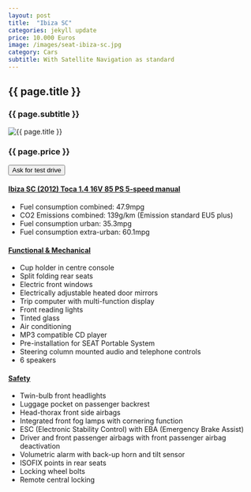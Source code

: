 ```yaml
---
layout: post
title:  "Ibiza SC"
categories: jekyll update
price: 10.000 Euros
image: /images/seat-ibiza-sc.jpg
category: Cars
subtitle: With Satellite Navigation as standard
---
```


<h2>{{ page.title }}</h2>
<h3>{{ page.subtitle }}</h3>
<div class=row>
	<div id="left" class="col-md-6">
		<img class="carPost" src="{{ site.baseurl }}{{ page.image }}" alt="{{ page.title }}">
		<h3>{{ page.price }}</h3>
		<button type="button" class="btn btn-primary btn-lg">Ask for test drive</button>
	</div>
	<div id="right" class="col-md-6">
	<div class="panel-group" id="accordion">
		<div class="panel panel-default">
			<div class="panel-heading">
				<h4 class="panel-title">
					<a data-toggle="collapse" data-parent="#accordion" href="#collapseOne">
						Ibiza SC (2012) Toca 1.4 16V 85 PS 5-speed manual
					</a>
				</h4>
			</div>
			<div id="collapseOne" class="panel-collapse collapse in">
				<div class="panel-body">
					<ul>
						<li>Fuel consumption combined: 47.9mpg</li>
						<li>CO2 Emissions combined: 139g/km (Emission standard EU5 plus)</li>
						<li>Fuel consumption urban: 35.3mpg</li>
						<li>Fuel consumption extra-urban: 60.1mpg</li>
					</ul>
				</div>
			</div>
		</div>
		<div class="panel panel-default">
			<div class="panel-heading">
				<h4 class="panel-title">
					<a data-toggle="collapse" data-parent="#accordion" href="#collapseTwo">
						Functional &amp; Mechanical
					</a>
				</h4>
			</div>
			<div id="collapseTwo" class="panel-collapse collapse">
				<div class="panel-body">
					<ul>
						<li>Cup holder in centre console</li>
						<li>Split folding rear seats</li>
						<li>Electric front windows</li>
						<li>Electrically adjustable heated door mirrors</li>
						<li>Trip computer with multi-function display</li>
						<li>Front reading lights</li>
						<li>Tinted glass</li>
						<li>Air conditioning</li>
						<li>MP3 compatible CD player</li>
						<li>Pre-installation for SEAT Portable System</li>
						<li>Steering column mounted audio and telephone controls</li>
						<li>6 speakers</li>
					</ul>
				</div>
			</div>
		</div>
		<div class="panel panel-default">
			<div class="panel-heading">
				<h4 class="panel-title">
					<a data-toggle="collapse" data-parent="#accordion" href="#collapseThree">
						Safety
					</a>
				</h4>
			</div>
			<div id="collapseThree" class="panel-collapse collapse">
				<div class="panel-body">
					<ul>
						<li>Twin-bulb front headlights</li>
						<li>Luggage pocket on passenger backrest</li>
						<li>Head-thorax front side airbags</li>
						<li>Integrated front fog lamps with cornering function</li>
						<li>ESC (Electronic Stability Control) with EBA (Emergency Brake Assist)</li>
						<li>Driver and front passenger airbags with front passenger airbag deactivation</li>
						<li>Volumetric alarm with back-up horn and tilt sensor</li>
						<li>ISOFIX points in rear seats</li>
						<li>Locking wheel bolts</li>
						<li>Remote central locking</li>
					</ul>
				</div>
			</div>
		</div>
	</div>
</div>

